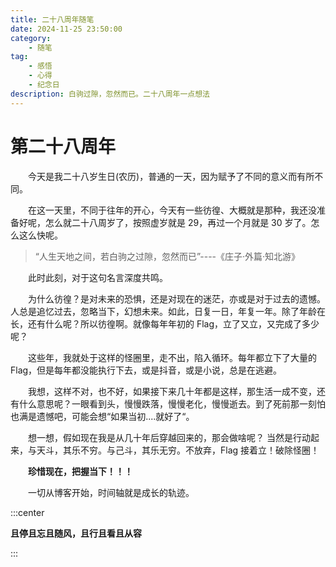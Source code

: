 ```yaml
---
title: 二十八周年随笔
date: 2024-11-25 23:50:00
category:
    - 随笔
tag: 
    - 感悟
    - 心得
    - 纪念日
description: 白驹过隙，忽然而已。二十八周年一点想法
---
```

# 第二十八周年
&emsp;&emsp;今天是我二十八岁生日(农历)，普通的一天，因为赋予了不同的意义而有所不同。

&emsp;&emsp;在这一天里，不同于往年的开心，今天有一些彷徨、大概就是那种，我还没准备好呢，怎么就二十八周岁了，按照虚岁就是 29，再过一个月就是 30 岁了。怎么这么快呢。

   > “人生天地之间，若白驹之过隙，忽然而已”----《庄子·外篇·知北游》

&emsp;&emsp;此时此刻，对于这句名言深度共鸣。

&emsp;&emsp;为什么彷徨？是对未来的恐惧，还是对现在的迷茫，亦或是对于过去的遗憾。人总是追忆过去，忽略当下，幻想未来。如此，日复一日，年复一年。除了年龄在长，还有什么呢？所以彷徨啊。就像每年年初的 Flag，立了又立，又完成了多少呢？

&emsp;&emsp;这些年，我就处于这样的怪圈里，走不出，陷入循环。每年都立下了大量的 Flag，但是每年都没能执行下去，或是抖音，或是小说，总是在逃避。

&emsp;&emsp;我想，这样不对，也不好，如果接下来几十年都是这样，那生活一成不变，还有什么意思呢？一眼看到头，慢慢跌落，慢慢老化，慢慢逝去。到了死前那一刻怕也满是遗憾吧，可能会想“如果当初....就好了“。

&emsp;&emsp;想一想，假如现在我是从几十年后穿越回来的，那会做啥呢？ 当然是行动起来，与天斗，其乐不穷。与己斗，其乐无穷。不放弃，Flag 接着立！破除怪圈！

 **&emsp;&emsp;珍惜现在，把握当下！！！**

&emsp;&emsp;一切从博客开始，时间轴就是成长的轨迹。

:::center 

**且停且忘且随风，且行且看且从容**

:::


